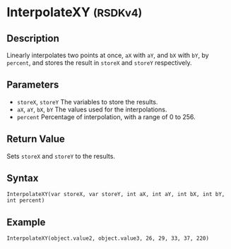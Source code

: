 # InterpolateXY <small>(RSDKv4)</small>

## Description
Linearly interpolates two points at once, `aX` with `aY`, and `bX` with `bY`, by `percent`, and stores the result in `storeX` and `storeY` respectively.

## Parameters
- `storeX`, `storeY`
The variables to store the results.
- `aX`, `aY`, `bX`, `bY`
The values used for the interpolations.
- `percent`
Percentage of interpolation, with a range of 0 to 256.

## Return Value
Sets `storeX` and `storeY` to the results.

## Syntax
```
InterpolateXY(var storeX, var storeY, int aX, int aY, int bX, int bY, int percent)
```

## Example
```
InterpolateXY(object.value2, object.value3, 26, 29, 33, 37, 220)
```